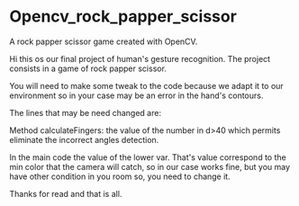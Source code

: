 # Opencv_rock_papper_scissor
A rock papper scissor game created with OpenCV.

Hi this os our final project of human's gesture recognition. The project consists in a game of rock papper scissor. 

You will need to make some tweak to the code because we adapt it to our environment so in your case may be an error in the hand's contours. 

The lines that may be need changed are:

Method calculateFingers: the value of the number in d>40 which permits eliminate the incorrect angles detection. 

In the main code the value of the lower var. That's value correspond to the min color that the camera will catch, so in our case works fine, but you may have other condition in you room so, you need to change it. 

Thanks for read and that is all. 

